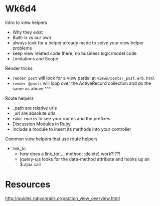 # Wk6d4

Intro to view helpers
 - Why they exist
 - Built-in vs our own
  - always look for a helper already made to solve your view helper problems
  - keep view related code there, no business logic/model code
 - Limitations and Scope

Render tricks
- `render post` will look for a view partial at `views/posts/_post.erb.html`
- `render @posts` will loop over the ActiveRecord collection and do the same as above ^^^

Route helpers
 - \_path are relative urls
 - \_url are absolute urls
 - `rake routes` to see your routes and the prefixes
 - Discussion Modules in Ruby
  - include a module to insert its methods into your controller

Common view helpers that use route helpers
 - link_to
   - how does a link_to(..., method: :delete) work?!??!
   - jquery-ujs looks for the data-method attribute and hooks up an $.ajax call

# Resources

http://guides.rubyonrails.org/action_view_overview.html
